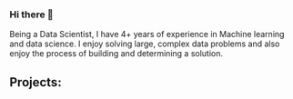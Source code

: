 ### Hi there 👋

Being a Data Scientist, I have 4+ years of experience in Machine learning and data science. I enjoy solving large, complex data problems and also enjoy the process of building and determining a solution.

## Projects: 

<!--
**rahulmisal27/rahulmisal27** is a ✨ _special_ ✨ repository because its `README.md` (this file) appears on your GitHub profile.

Here are some ideas to get you started:

- 🔭 I’m currently working on ...
- 🌱 I’m currently learning ...
- 👯 I’m looking to collaborate on ...
- 🤔 I’m looking for help with ...
- 💬 Ask me about ...
- 📫 How to reach me: ...
- 😄 Pronouns: ...
- ⚡ Fun fact: ...
-->
